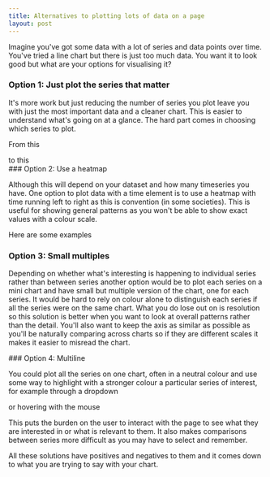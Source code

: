 ```yaml
---
title: Alternatives to plotting lots of data on a page
layout: post
---
```


Imagine you've got some data with a lot of series and data points over time. You've tried a line chart but there is just too much data. You want it to look good but what are your options for visualising it?

### Option 1: Just plot the series that matter

It's more work but just reducing the number of series you plot leave you with just the most important data and a cleaner chart. This is easier to understand what's going on at a glance. The hard part comes in choosing which series to plot.

From this
<div id="returntonormal5"></div>
<script src="https://cdn.ons.gov.uk/vendor/pym/1.3.2/pym.min.js"></script>
<script>

var parent = new pym.Parent('returntonormal5', 'https://www.ons.gov.uk/visualisations/dvc1174/fig2/index.html', {});

</script>
to this
<div id="returntonormal2"></div>
<script>

var parent2 = new pym.Parent('returntonormal2', 'https://www.ons.gov.uk/visualisations/dvc1188/returntonormal/index.html', {});

</script>
### Option 2: Use a heatmap

Although this will depend on your dataset and how many timeseries you have. One option to plot data with a time element is to use a heatmap with time running left to right as this is convention (in some societies). This is useful for showing general patterns as you won't be able to show exact values with a colour scale.

Here are some examples
<div id="heatmap2"></div>
<div id="heatmap1"></div>

### Option 3: Small multiples

Depending on whether what's interesting is happening to individual series rather than between series another option would be to plot each series on a mini chart and have small but multiple version of the chart, one for each series. It would be hard to rely on colour alone to distinguish each series if all the series were on the same chart. What you do lose out on is resolution so this solution is better when you want to look at overall patterns rather than the detail. You'll also want to keep the axis as similar as possible as you'll be naturally comparing across charts so if they are different scales it makes it easier to misread the chart.

<div id="smallmultiple">
</div>
### Option 4: Multiline

You could plot all the series on one chart, often in a neutral colour and use some way to highlight with a stronger colour a particular series of interest, for example through a dropdown

<div id="dropdown"></div>

or hovering with the mouse

<div id="dropdown2"></div>

This puts the burden on the user to interact with the page to see what they are interested in or what is relevant to them. It also makes comparisons between series more difficult as you may have to select and remember.

All these solutions have positives and negatives to them and it comes down to what you are trying to say with your chart.



<script>

var heatmap1 = new pym.Parent('heatmap1', 'https://www.ons.gov.uk/visualisations/dvc1234/heatmap/index.html', {});

var heatmap2 = new pym.Parent('heatmap2', 'https://www.ons.gov.uk/visualisations/dvc1263/figure-4-heatmap/index.html', {});

var smallmultiple = new pym.Parent('smallmultiple', 'https://www.ons.gov.uk/visualisations/dvc1276/reasonstoleavehome/index.html', {});

var dropdown = new pym.Parent('dropdown', 'https://www.ons.gov.uk/visualisations/dvc1273/vacsregional/index.html', {});

var dropdown2 = new pym.Parent('dropdown2', 'https://www.ons.gov.uk/visualisations/dvc938/timeseriesmultiline2/index.html', {});
</script>


